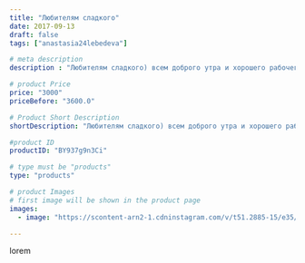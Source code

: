 ```yaml
---
title: "Любителям сладкого"
date: 2017-09-13
draft: false
tags: ["anastasia24lebedeva"]

# meta description
description : "Любителям сладкого) всем доброго утра и хорошего рабочего дня) #доброеутро #пироженки #вяжукрючком"

# product Price
price: "3000"
priceBefore: "3600.0"

# Product Short Description
shortDescription: "Любителям сладкого) всем доброго утра и хорошего рабочего дня) #доброеутро #пироженки #вяжукрючком"

#product ID
productID: "BY937g9n3Ci"

# type must be "products"
type: "products"

# product Images
# first image will be shown in the product page
images:
  - image: "https://scontent-arn2-1.cdninstagram.com/v/t51.2885-15/e35/21689853_1979545598984395_8566779693162823680_n.jpg?se=7&tp=1&_nc_ht=scontent-arn2-1.cdninstagram.com&_nc_cat=107&_nc_ohc=7ZLr9oywoyQAX874hu4&ccb=7-4&oh=820202b820c9c8bc98c310b55107eab8&oe=60839C5E&ig_cache_key=MTYwMjY4MzAyNDgxNDYwMDM1NA%3D%3D.2-ccb7-4"

---
```

lorem
